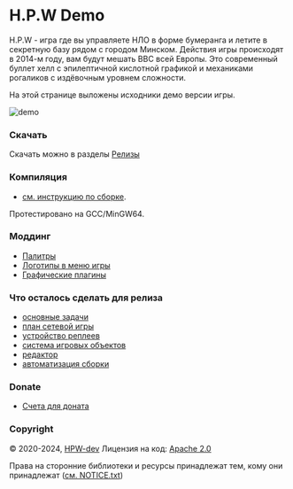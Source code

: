 # H.P.W Demo

H.P.W - игра где вы управляете НЛО в форме бумеранга и летите в секретную базу рядом с городом Минском. Действия игры происходят в 2014-м году, вам будут мешать ВВС всей Европы. Это современный буллет хелл с эпилептичной кислотной графикой и механиками рогаликов с издёвочным уровнем сложности.

На этой странице выложены исходники демо версии игры.

![demo](info/preview.gif)

### Скачать
Скачать можно в разделы [Релизы](https://github.com/HPW-dev/HPW-Demo/releases)

### Компиляция
- [см. инструкцию по сборке](info/how-to-build-ru.md).

Протестировано на GCC/MinGW64.

### Моддинг
- [Палитры](info/palettes-ru.md)
- [Логотипы в меню игры](info/logos-ru.md)
- [Графические плагины](info/plugins-pge-ru.md)

### Что осталось сделать для релиза
- [основные задачи](info/tasks/main_tasks.md)
- [план сетевой игры](info/tasks/HPW_LAN_tasks.md)
- [устройство реплеев](info/tasks/replays.md)
- [система игровых объектов](info/tasks/entity_manager.md)
- [редактор](info/tasks/editor.md)
- [автоматизация сборки](info/tasks/ci.md)

### Donate
- [Счета для доната](info/donate.md)

### Copyright
© 2020-2024, [HPW-dev](mailto:hpwdev0@gmail.com)
Лицензия на код: [Apache 2.0](LICENSE.txt)

Права на сторонние библиотеки и ресурсы принадлежат тем, кому они принадлежат ([см. NOTICE.txt](NOTICE.txt))

